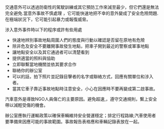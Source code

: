 [Title]: # (事故)
[Order]: # (5)

交通意外可以透過防衛性的駕駛訓練或其它預防工作來減至最少，但它們還是無法完全避免.當意外事故不慎處理 ，它可能快速地把不幸的意外變成了安全危險問題.在極端狀況下，它可能引起暴力或報復威脅。

涉入意外事件時以下的程序或許有些用處
* 快速地辨別事故地點周圍人們的態度與行動以確認是否留在原地有危險
* 除非危及安全不要離開事故發生地點，把車子開到最近的警察或軍事地點
* 讓地點安全以及其它通過者可以清楚看到
* 提供適當的照料與協助
* 立即聯繫當地機關並依其要求合作
* 聯絡你的辦公室
* 可以的話，拍下照片並記錄目擊者的名字或聯絡方式，回應有關單位和涉入者。
* 當其它車子靠近事故地點時注意安全，小心在因應時不要再變成第二啟事故。

汽車意外是導致NGO人員傷亡的主要原因。避免超速,，遵守交通規則，繫上安全帶以減輕受傷的機會。

辦公室應執行運輸政策以確保車輛維持安全營運穩定；排定行程路線;汽車使用者要準備來因應可能的事故範圍。事故報告表格應和車輛記錄表放在一起。